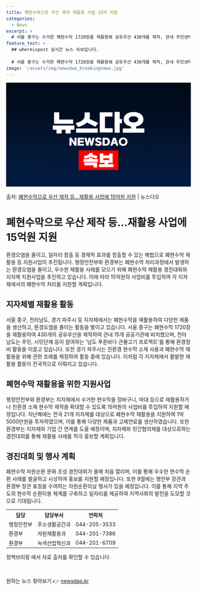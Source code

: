 ```yaml
---
title: 폐현수막으로 우산 제작 재활용 사업 15억 지원
categories:
  - News
excerpt: >
  # 서울 중구는 수거한 폐현수막 1720장을 재활용해 공유우산 430개를 제작, 관내 주민센터복지관 등 15…
feature_text: >
  ## whereispost 실시간 뉴스 속보입니다.

  # 서울 중구는 수거한 폐현수막 1720장을 재활용해 공유우산 430개를 제작, 관내 주민센터복지관 등 15…
image: '/assets/img/newsdao_breakingnews.jpg'
---
```


![뉴스다오 속보](/assets/img/newsdao_breakingnews.jpg)

<p>출처: <a href="https://newsdao.kr/3533" rel="dofollow">폐현수막으로 우산 제작 등…재활용 사업에 15억원 지원</a> | 뉴스다오</p>

<h1>폐현수막으로 우산 제작 등…재활용 사업에 15억원 지원</h1>
<p data-ke-size="size16">환경오염을 줄이고, 일자리 창출 등 경제적 효과를 창출할 수 있는 해법으로 폐현수막 재활용 등 지원사업이 추진됩니다. 행정안전부와 환경부는 폐현수막 처리과정에서 발생하는 환경오염을 줄이고, 우수한 재활용 사례를 모으기 위해 폐현수막 재활용 경진대회와 지자체 지원사업을 추진하고 있습니다. 이에 따라 15억원의 사업비를 투입하여 각 지자체에서의 폐현수막 처리를 지원할 계획입니다.</p>

<h2 data-ke-size="size26">지자체별 재활용 활동</h2>
<p data-ke-size="size16">서울 중구, 전라남도, 경기 파주시 등 지자체에서는 폐현수막을 재활용하여 다양한 제품을 생산하고, 환경오염을 줄이는 활동을 벌이고 있습니다. 서울 중구는 폐현수막 1720장을 재활용하여 430개의 공유우산을 제작하여 관내 15개 공공기관에 비치했으며, 전라남도는 주민, 시민단체 등이 참여하는 '남도 푸른바다 큰물고기 프로젝트'를 통해 환경정비 활동을 이끌고 있습니다. 또한 경기 파주시는 친환경 현수막 소재 사용과 폐현수막 재활용을 위해 관련 조례를 제정하여 활동 중에 있습니다. 이처럼 각 지자체에서 활발한 재활용 활동이 전국적으로 이뤄지고 있습니다.</p>

<h2 data-ke-size="size26">폐현수막 재활용을 위한 지원사업</h2>
<p data-ke-size="size16">행정안전부와 환경부는 지자체에서 수거한 현수막을 장바구니, 마대 등으로 재활용하거나 친환경 소재 현수막 제작을 확대할 수 있도록 15억원의 사업비를 투입하여 지원할 예정입니다. 지난해에는 전국 21개 지자체를 대상으로 폐현수막 재활용을 지원하여 1억 5000만원을 투자하였으며, 이를 통해 다양한 제품과 고체연료를 생산하였습니다. 또한 환경부는 지자체와 기업 간 연계를 도울 예정이며, 지자체와 민간협의체를 대상으로하는 경진대회를 통해 재활용 사례를 적극 홍보할 계획입니다.</p>

<h2 data-ke-size="size26">경진대회 및 행사 계획</h2>
<p data-ke-size="size16">폐현수막 자원순환 문화 조성 경진대회가 올해 처음 열리며, 이를 통해 우수한 현수막 순환 사례를 발굴하고 시상하여 홍보를 지원할 예정입니다. 또한 9월에는 행안부 장관과 환경부 장관 표창을 수여하는 자원순환의날 행사가 있을 예정입니다. 이를 통해 지역 주도의 현수막 순환이용 체계를 구축하고 일자리를 제공하여 지역사회의 발전을 도모할 것으로 기대됩니다.</p>

<table>
  <tr>
    <th>담당</th>
    <th>담당부서</th>
    <th>연락처</th>
  </tr>
  <tr>
    <td>행정안전부</td>
    <td>주소생활공간과</td>
    <td>044-205-3533</td>
  </tr>
  <tr>
    <td>환경부</td>
    <td>자원재활용과</td>
    <td>044-201-7386</td>
  </tr>
  <tr>
    <td>환경부</td>
    <td>녹색산업혁신과</td>
    <td>044-201-6709</td>
  </tr>
</table>

<p data-ke-size="size16">정책브리핑 에서 자료 출처를 확인할 수 있습니다.</p>
<p data-ke-size="size16">&nbsp;</p> 

원하는 뉴스 찾아보기 👉 <a href="https://newsdao.kr" rel="dofollow">newsdao.kr</a>


